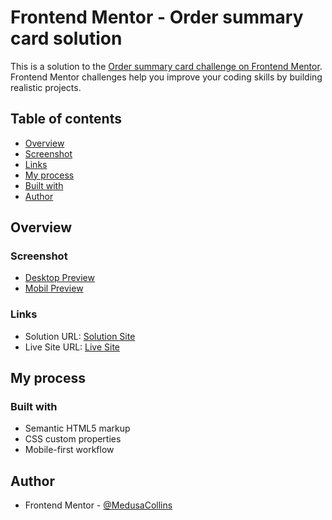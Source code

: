 # Frontend Mentor - Order summary card solution

This is a solution to the [Order summary card challenge on Frontend Mentor](https://www.frontendmentor.io/challenges/order-summary-component-QlPmajDUj). Frontend Mentor challenges help you improve your coding skills by building realistic projects.  

## Table of contents

- [Overview](#overview)
- [Screenshot](#screenshot)
- [Links](#links)
- [My process](#my-process)
- [Built with](#built-with)
- [Author](#author)

## Overview

### Screenshot

- [Desktop Preview](https://github.com/MedusaCollins/ordersummarycomponent/blob/main/resource/design/desktop-preview.jpg)
- [Mobil Preview](https://github.com/MedusaCollins/ordersummarycomponent/blob/main/resource/design/mobile-design.jpg)
### Links

- Solution URL: [Solution Site](https://github.com/MedusaCollins/ordersummarycomponent)
- Live Site URL: [Live Site](https://medusacollins.github.io/ordersummarycomponent/)

## My process

### Built with

- Semantic HTML5 markup
- CSS custom properties
- Mobile-first workflow

## Author

- Frontend Mentor - [@MedusaCollins](https://www.frontendmentor.io/profile/MedusaCollins)
